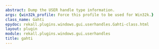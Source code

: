 ```yaml
---
abstract: Dump the USER handle type information.
args: {win32k_profile: Force this profile to be used for Win32k.}
class_name: Gahti
epydoc: rekall.plugins.windows.gui.userhandles.Gahti-class.html
layout: plugin
module: rekall.plugins.windows.gui.userhandles
title: gahti
---
```

